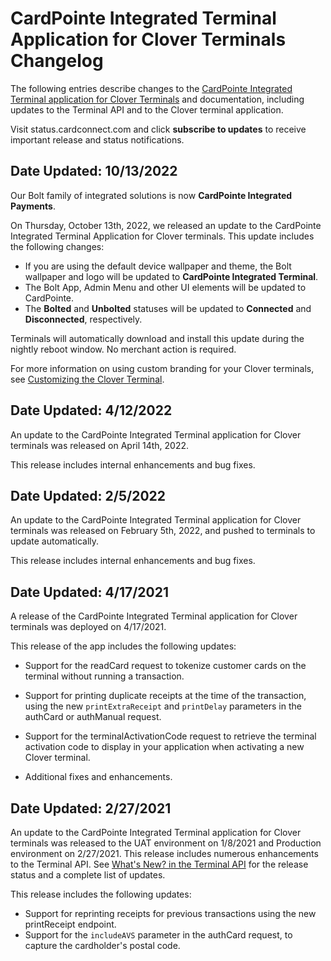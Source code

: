 # CardPointe Integrated Terminal Application for Clover Terminals Changelog

The following entries describe changes to the [CardPointe Integrated Terminal application for Clover Terminals](?path=docs/documentation/CardPointeIntegratedTerminalDeveloperGuideForCloverTerminals.md) and documentation, including updates to the Terminal API and to the Clover terminal application.

Visit status.cardconnect.com and click **subscribe to updates** to receive important release and status notifications.

## Date Updated: 10/13/2022 

Our Bolt family of integrated solutions is now **CardPointe Integrated Payments**.

On Thursday, October 13th, 2022, we released an update to the CardPointe Integrated Terminal Application for Clover terminals. This update includes the following changes:

- If you are using the default device wallpaper and theme, the Bolt wallpaper and logo will be updated to **CardPointe Integrated Terminal**.
- The Bolt App, Admin Menu and other UI elements will be updated to CardPointe.
- The **Bolted** and **Unbolted** statuses will be updated to **Connected** and **Disconnected**, respectively.

Terminals will automatically download and install this update during the nightly reboot window. No merchant action is required. 

For more information on using custom branding for your Clover terminals, see [Customizing the Clover Terminal](?path=docs/documentation/CardPointeIntegratedTerminalDeveloperGuideForCloverTerminals.md#customizing-the-clover-terminal).

## Date Updated: 4/12/2022 

An update to the CardPointe Integrated Terminal application for Clover terminals was released on April 14th, 2022.

This release includes internal enhancements and bug fixes.

## Date Updated: 2/5/2022 

An update to the CardPointe Integrated Terminal application for Clover terminals was released on February 5th, 2022, and pushed to terminals to update automatically.

This release includes internal enhancements and bug fixes.

## Date Updated: 4/17/2021 

A release of the CardPointe Integrated Terminal application for Clover terminals was deployed on 4/17/2021.

This release of the app includes the following updates:

- Support for the readCard request to tokenize customer cards on the terminal without running a transaction. 

- Support for printing duplicate receipts at the time of the transaction, using the new `printExtraReceipt` and `printDelay` parameters in the authCard or authManual request.

- Support for the terminalActivationCode request to retrieve the terminal activation code to display in your application when activating a new Clover terminal.

- Additional fixes and enhancements.

## Date Updated: 2/27/2021 

An update to the CardPointe Integrated Terminal application for Clover terminals was released to the UAT environment on 1/8/2021 and Production environment on 2/27/2021. This release includes numerous enhancements to the Terminal API. See [What's New? in the Terminal API](?path=docs/APIs/CardPointeIntegratedTerminalAPI.md#whats-new) for the release status and a complete list of updates.

This release includes the following updates:

- Support for reprinting receipts for previous transactions using the new printReceipt endpoint.
- Support for the `includeAVS` parameter in the authCard request, to capture the cardholder's postal code.
